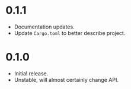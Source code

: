 # 0.1.1

-   Documentation updates.
-   Update `Cargo.toml` to better describe project.

# 0.1.0

-   Initial release.
-   Unstable, will almost certainly change API.

